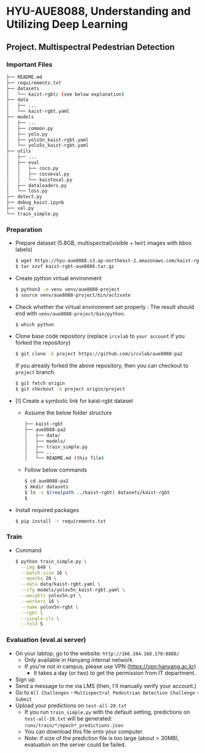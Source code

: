 # HYU-AUE8088, Understanding and Utilizing Deep Learning

## Project. Multispectral Pedestrian Detection

### Important Files

```bash
├── README.md
├── requirements.txt
├── datasets
│   └── kaist-rgbt/ (see below explanation)
├── data
│   ├── ...
│   └── kaist-rgbt.yaml
├── models
│   ├── ...
│   ├── common.py
│   ├── yolo.py
│   ├── yolo5n_kaist-rgbt.yaml
│   └── yolo5s_kaist-rgbt.yaml
├── utils
│   ├── ...
│   ├── eval
│   │   ├── coco.py
│   │   ├── cocoeval.py
│   │   └── kaisteval.py
│   ├── dataloaders.py
│   └── loss.py
├── detect.py
├── debug_kaist.ipynb
├── val.py
└── train_simple.py
```

### Preparation
- Prepare dataset (5.8GB, multispectral(visible + lwir) images with bbox labels)
  ```bash
  $ wget https://hyu-aue8088.s3.ap-northeast-2.amazonaws.com/kaist-rgbt-aue8088.tar.gz
  $ tar xzvf kaist-rgbt-aue8088.tar.gz
  ```

- Create python virtual environment
  ```bash
  $ python3 -m venv venv/aue8088-project
  $ source venv/aue8088-project/bin/activate
  ```

- Check whether the virtual environment set properly
: The result should end with `venv/aue8088-project/bin/python`.

  ```bash
  $ which python
  ```

- Clone base code repository (replace `ircvlab` to `your account` if you forked the repository)
  ```bash
  $ git clone -b project https://github.com/ircvlab/aue8088-pa2
  ```

  If you already forked the above repository, then you can checkout to `project` branch.
  ```bash
  $ git fetch origin
  $ git checkout -b project origin/project
  ```

- [!] Create a symbolic link for kaist-rgbt dataset
    - Assume the below folder structure

      ```bash
      ├── kaist-rgbt
      ├── aue8088-pa2
      │   ├── data/
      │   ├── models/
      │   ├── train_simple.py
      │   ├── ...
      │   └── README.md (this file)
      ```

    - Follow below commands
      ```bash
      $ cd aue8088-pa2
      $ mkdir datasets
      $ ln -s $(realpath ../kaist-rgbt) datasets/kaist-rgbt
      $
      ```

- Install required packages
  ```bash
  $ pip install -r requirements.txt
  ```

### Train
- Command
  ```bash
  $ python train_simple.py \
    --img 640 \
    --batch-size 16 \
    --epochs 20 \
    --data data/kaist-rgbt.yaml \
    --cfg models/yolov5n_kaist-rgbt.yaml \
    --weights yolov5n.pt \
    --workers 16 \
    --name yolov5n-rgbt \
    --rgbt \
    --single-cls \
    --fold 5
  ```

### Evaluation (eval.ai server)
- On your labtop, go to the website: `http://166.104.168.170:8888/`
    - Only available in Hanyang internal network
    - If you're not in campus, please use VPN (https://vpn.hanyang.ac.kr)
        - It takes a day (or two) to get the permission from IT department.
- Sign up
- Send a message to me via LMS (then, I'll manually verify your account.)
- Go to `All Challenges` - `Multispectral Pedestrian Detection Challenge` - `Submit`
- Upload your predictions on `test-all-20.txt`
    - If you run `train_simple.py` with the default setting, predictions on `test-all-20.txt` will be generated: `runs/train/*/epoch*_predictions.json`
    - You can download this file onto your computer.
    - Note: if size of the prediction file is too large (about > 30MB), evaluation on the server could be failed.